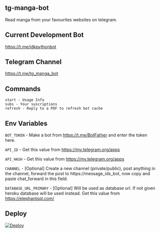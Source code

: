 ## tg-manga-bot
Read manga from your favourites websites on telegram.

## Current Development Bot
https://t.me/idkpythonbot

## Telegram Channel
https://t.me/tg_manga_bot

## Commands
```
start - Usage Info
subs - Your suscriptions
refresh - Reply to a PDF to refresh bot cache

```


## Env Variables

`BOT_TOKEN` - Make a bot from https://t.me/BotFather and enter the token here.

`API_ID` - Get this value from https://my.telegram.org/apps

`API_HASH` - Get this value from https://my.telegram.org/apps

`CHANNEL` - [Optional] Create a new channel (private/public), post anything in the channel, forward the post to https://message_ids_bot, now copy and paste chat_forward in this field. 

`DATABASE_URL_PRIMARY` - [Optional] Will be used as database url. If not given heroku database will be used instead. Get this value from https://elephantsql.com/


## Deploy
[![Deploy](https://www.herokucdn.com/deploy/button.svg)](https://heroku.com/deploy)
